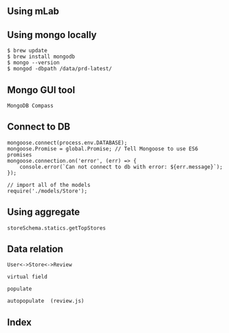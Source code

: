 ## Using mLab


## Using mongo locally
    $ brew update
    $ brew install mongodb
    $ mongo --version
    $ mongod -dbpath /data/prd-latest/


## Mongo GUI tool
    MongoDB Compass


## Connect to DB
    mongoose.connect(process.env.DATABASE);
    mongoose.Promise = global.Promise; // Tell Mongoose to use ES6 promises
    mongoose.connection.on('error', (err) => {
        console.error(`Can not connect to db with error: ${err.message}`);
    });

    // import all of the models
    require('./models/Store');

## Using aggregate
    storeSchema.statics.getTopStores 
    
## Data relation
    User<->Store<->Review

    virtual field

    populate

    autopopulate  (review.js)

## Index
